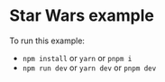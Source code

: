 # Star Wars example

To run this example:

- `npm install` or `yarn` or `pnpm i`
- `npm run dev` or `yarn dev` or `pnpm dev`
